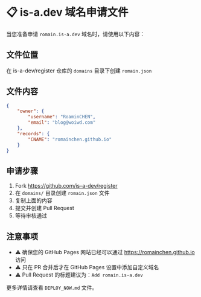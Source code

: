 # 📋 is-a.dev 域名申请文件

当您准备申请 `romain.is-a.dev` 域名时，请使用以下内容：

## 文件位置
在 is-a-dev/register 仓库的 `domains` 目录下创建 `romain.json`

## 文件内容

```json
{
    "owner": {
        "username": "RoaminCHEN",
        "email": "blog@woiwd.com"
    },
    "records": {
        "CNAME": "romainchen.github.io"
    }
}
```

## 申请步骤

1. Fork https://github.com/is-a-dev/register
2. 在 `domains/` 目录创建 `romain.json` 文件
3. 复制上面的内容
4. 提交并创建 Pull Request
5. 等待审核通过

## 注意事项

- ⚠️ 确保您的 GitHub Pages 网站已经可以通过 https://romainchen.github.io 访问
- ⚠️ 只在 PR 合并后才在 GitHub Pages 设置中添加自定义域名
- ⚠️ Pull Request 的标题建议为：`Add romain.is-a.dev`

更多详情请查看 `DEPLOY_NOW.md` 文件。

